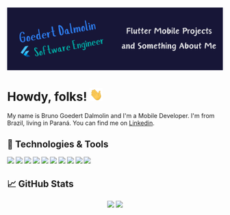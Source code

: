 [![Header](https://raw.githubusercontent.com/GoedertDalmolin/GoedertDalmolin/master/readme_header.png "Header")](https://github.com/GoedertDalmolin/)

# Howdy, folks! <img src="wave.gif" width="30px" height="30px" />

My name is Bruno Goedert Dalmolin and I'm a Mobile Developer. I'm from Brazil, living in Paraná. You can find me on [Linkedin](https://www.linkedin.com/in/bruno-goedert-dalmolin/).

## 🔧 Technologies & Tools
![](https://img.shields.io/badge/OS-mac%20os-2F81F7?style=for-the-badge&logo=apple&logoColor=white&labelColor=171637)
![](https://img.shields.io/badge/OS-Windows-2F81F7?style=for-the-badge&logo=windows&logoColor=white&labelColor=171637)
![](https://img.shields.io/badge/Editor-Android_Studio-2F81F7?style=for-the-badge&logo=android&logoColor=white&labelColor=171637)
![](https://img.shields.io/badge/Code-Flutter-2F81F7?style=for-the-badge&logo=flutter&logoColor=white&labelColor=171637)
![](https://img.shields.io/badge/Code-Dart-2F81F7?style=for-the-badge&logo=dart&logoColor=white&labelColor=171637)
![](https://img.shields.io/badge/Tools-Firebase-2F81F7?style=for-the-badge&logo=firebase&logoColor=white&labelColor=171637)
![](https://img.shields.io/badge/Tools-SQLite-2F81F7?style=for-the-badge&logo=sqlite&logoColor=white&labelColor=171637)
![](https://img.shields.io/badge/Tools-Postman-2F81F7?style=for-the-badge&logo=Postman&logoColor=white&labelColor=171637)
![](https://img.shields.io/badge/Shell-Bash-2F81F7?style=for-the-badge&logo=GNU%20Bash&logoColor=white&labelColor=171637)
![](https://img.shields.io/badge/Cloud-Amazon_AWS-2F81F7?style=for-the-badge&logo=amazonaws&logoColor=white&labelColor=171637)

## &#x1f4c8; GitHub Stats
<div  align="center" style="margin-bottom:100px">
<a href="https://github.com/GoedertDalmolin"><img  width=55% align="center"  src="https://github-readme-streak-stats.herokuapp.com/?user=GoedertDalmolin&stroke=ffffff&background=171637&ring=2F81F7&fire=2F81F7&currStreakNum=ffffff&currStreakLabel=2F81F7&sideNums=ffffff&sideLabels=ffffff&dates=ffffff&hide_border=true" /></a>
<a href="https://github.com/GoedertDalmolin"><img  width=40% align="center"  src="https://github-readme-stats.vercel.app/api/top-langs/?username=GoedertDalmolin&show_icons=true&theme=radical&layout=compact&title_color=2F81F7&hide_border=true&bg_color=171637&text_color=FFFFFF" /></a>
 </div>


